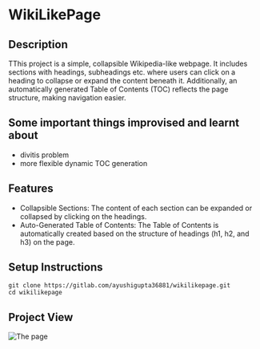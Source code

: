 # WikiLikePage



## Description

TThis project is a simple, collapsible Wikipedia-like webpage. It includes sections with headings, subheadings etc. where users can click on a heading to collapse or expand the content beneath it. Additionally, an automatically generated Table of Contents (TOC) reflects the page structure, making navigation easier.

## Some important things improvised and learnt about
- divitis problem
- more flexible dynamic TOC generation


## Features

- Collapsible Sections: The content of each section can be expanded or collapsed by clicking on the headings.
- Auto-Generated Table of Contents: The Table of Contents is automatically created based on the structure of headings (h1, h2, and h3) on the page.

## Setup Instructions

```
git clone https://gitlab.com/ayushigupta36881/wikilikepage.git
cd wikilikepage
```

## Project View

![The page](https://gitlab.com/ayushigupta36881/wikilikepage/-/blob/main/view.png)
